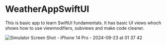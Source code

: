 # WeatherAppSwiftUI
This is basic app to learn SwiftUI fundamentals. It has basic UI views whoch shows how to use viewmodifiers, subviews and make code cleaner.

![Simulator Screen Shot - iPhone 14 Pro - 2024-09-23 at 01 37 42](https://github.com/user-attachments/assets/d7262239-b133-4dc0-9c18-eaff033c7c41)
